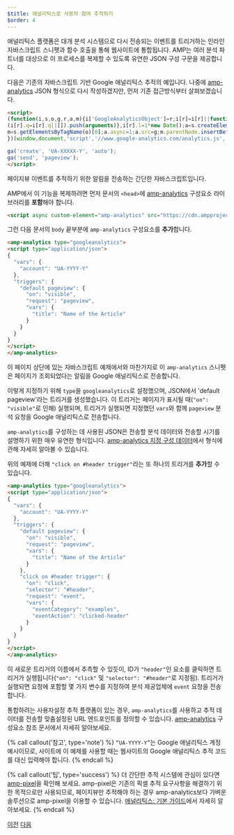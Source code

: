 ```yaml
---
$title: 애널리틱스로 사용자 참여 추적하기
$order: 4
---
```


애널리틱스 플랫폼은 대개 분석 시스템으로 다시 전송되는 이벤트를 트리거하는 인라인 자바스크립트 스니펫과 함수 호출을 통해 웹사이트에 통합됩니다. AMP는 여러 분석 파트너를 대상으로 이 프로세스를 복제할 수 있도록 유연한 JSON 구성 구문을 제공합니다.

다음은 기존의 자바스크립트 기반 Google 애널리틱스 추적의 예입니다. 나중에 [amp-analytics](/ko/docs/reference/components/amp-analytics.html) JSON 형식으로 다시 작성하겠지만, 먼저 기존 접근방식부터 살펴보겠습니다.

```html
<script>
(function(i,s,o,g,r,a,m){i['GoogleAnalyticsObject']=r;i[r]=i[r]||function(){
(i[r].q=i[r].q||[]).push(arguments)},i[r].l=1*new Date();a=s.createElement(o),
m=s.getElementsByTagName(o)[0];a.async=1;a.src=g;m.parentNode.insertBefore(a,m)
})(window,document,'script','//www.google-analytics.com/analytics.js','ga');

ga('create', 'UA-XXXXX-Y', 'auto');
ga('send', 'pageview');
</script>
```

페이지뷰 이벤트를 추적하기 위한 알림을 전송하는 간단한 자바스크립트입니다.

AMP에서 이 기능을 복제하려면 먼저 문서의 `<head>`에 [amp-analytics](/ko/docs/reference/components/amp-analytics.html) 구성요소 라이브러리를 **포함**해야 합니다.

```html
<script async custom-element="amp-analytics" src="https://cdn.ampproject.org/v0/amp-analytics-0.1.js"></script>
```

그런 다음 문서의 `body` 끝부분에 `amp-analytics` 구성요소를 **추가**합니다.

```html
<amp-analytics type="googleanalytics">
<script type="application/json">
{
  "vars": {
    "account": "UA-YYYY-Y"
  },
  "triggers": {
    "default pageview": {
      "on": "visible",
      "request": "pageview",
      "vars": {
        "title": "Name of the Article"
      }
    }
  }
}
</script>
</amp-analytics>
```

이 페이지 상단에 있는 자바스크립트 예제에서와 마찬가지로 이 `amp-analytics` 스니펫은 페이지가 조회되었다는 알림을 Google 애널리틱스로 전송합니다.

이렇게 지정하기 위해 `type`을 `googleanalytics`로 설정했으며, JSON에서 'default pageview'라는 트리거를 생성했습니다.  이 트리거는 페이지가 표시될 때(`"on": "visible"`로 인해) 실행되며, 트리거가 실행되면 지정했던 `vars`와 함께 `pageview` 분석 요청을 Google 애널리틱스로 전송합니다.

`amp-analytics`를 구성하는 데 사용된 JSON은 전송할 분석 데이터와 전송할 시기를 설명하기 위한 매우 유연한 형식입니다.  [amp-analytics 지정 구성 데이터](/ko/docs/reference/components/amp-analytics.html#specifying-configuration-data)에서 형식에 관해 자세히 알아볼 수 있습니다.

위의 예제에 더해 `"click on #header trigger"`라는 또 하나의 트리거를 **추가**할 수 있습니다.

```html
<amp-analytics type="googleanalytics">
<script type="application/json">
{
  "vars": {
    "account": "UA-YYYY-Y"
  },
  "triggers": {
    "default pageview": {
      "on": "visible",
      "request": "pageview",
      "vars": {
        "title": "Name of the Article"
      }
    },
    "click on #header trigger": {
      "on": "click",
      "selector": "#header",
      "request": "event",
      "vars": {
        "eventCategory": "examples",
        "eventAction": "clicked-header"
      }
    }
  }
}
</script>
</amp-analytics>
```

이 새로운 트리거의 이름에서 추측할 수 있듯이, ID가 `"header"`인 요소를 클릭하면 트리거가 실행됩니다(`"on": "click"` 및 `"selector": "#header"`로 지정됨).  트리거가 실행되면 요청에 포함할 몇 가지 변수를 지정하여 분석 제공업체에 `event` 요청을 전송합니다.

통합하려는 사용자설정 추적 플랫폼이 있는 경우, `amp-analytics`를 사용하고 추적 데이터를 전송할 맞춤설정된 URL 엔드포인트를 정의할 수 있습니다. [amp-analytics](/ko/docs/reference/components/amp-analytics.html) 구성요소 참조 문서에서 자세히 알아보세요.

{% call callout('참고', type='note') %}
`“UA-YYYY-Y”`는 Google 애널리틱스 계정 예시이므로, 사이트에 이 예제를 사용할 때는 웹사이트의 Google 애널리틱스 추적 코드를 대신 입력해야 합니다.
{% endcall %}

{% call callout('팁', type='success') %}
더 간단한 추적 시스템에 관심이 있다면 [amp-pixel](/ko/docs/reference/components/amp-pixel.html)을 확인해 보세요. amp-pixel은 기존의 픽셀 추적 요구사항을 해결하기 위한 목적으로만 사용되므로, 페이지뷰만 추적해야 하는 경우 amp-analytics보다 가벼운 솔루션으로 amp-pixel을 이용할 수 있습니다. [애널리틱스: 기본 가이드](/ko/docs/guides/analytics/analytics_basics.html)에서 자세히 알아보세요.
{% endcall %}

<div class="prev-next-buttons">
  <a class="button prev-button" href="/ko/docs/fundamentals/add_advanced/adding_carousels.html"><span class="arrow-prev">이전</span></a>
  <a class="button next-button" href="/ko/docs/fundamentals/add_advanced/navigating.html"><span class="arrow-next">다음</span></a>
</div>
